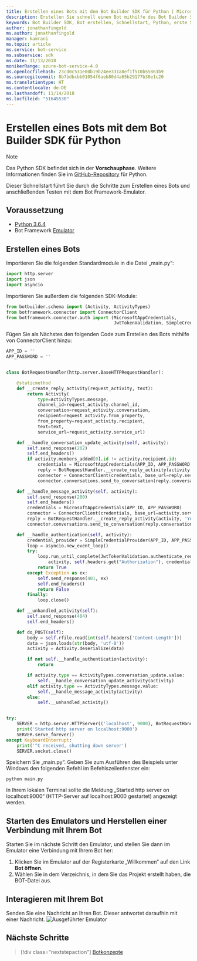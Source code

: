 ```yaml
---
title: Erstellen eines Bots mit dem Bot Builder SDK für Python | Microsoft-Dokumentation
description: Erstellen Sie schnell einen Bot mithilfe des Bot Builder SDK für Python.
keywords: Bot Builder SDK, Bot erstellen, Schnellstart, Python, erste Schritte
author: jonathanfingold
ms.author: jonathanfingold
manager: kamrani
ms.topic: article
ms.service: bot-service
ms.subservice: sdk
ms.date: 11/13/2018
monikerRange: azure-bot-service-4.0
ms.openlocfilehash: 23cd0c531e00b19b24ee331a8ef1f510b55863b9
ms.sourcegitcommit: 8b7bdbcbb01054f6aeb80d4a65b29177b30e1c20
ms.translationtype: HT
ms.contentlocale: de-DE
ms.lasthandoff: 11/14/2018
ms.locfileid: "51645530"
---
```

# <a name="create-a-bot-with-the-bot-builder-sdk-for-python"></a>Erstellen eines Bots mit dem Bot Builder SDK für Python

>[!NOTE] 
> Das Python SDK befindet sich in der **Vorschauphase**. Weitere Informationen finden Sie im [GitHub-Repository](https://github.com/Microsoft/botbuilder-python) für Python. 

Dieser Schnellstart führt Sie durch die Schritte zum Erstellen eines Bots und anschließenden Testen mit dem Bot Framework-Emulator. 

## <a name="pre-requisite"></a>Voraussetzung
- [Python 3.6.4](https://www.python.org/downloads/) 
- Bot Framework [Emulator](https://aka.ms/Emulator-wiki-getting-started)

## <a name="create-a-bot"></a>Erstellen eines Bots
Importieren Sie die folgenden Standardmodule in die Datei „main.py“:

```python
import http.server
import json
import asyncio
```

Importieren Sie außerdem die folgenden SDK-Module:
```python
from botbuilder.schema import (Activity, ActivityTypes)
from botframework.connector import ConnectorClient
from botframework.connector.auth import (MicrosoftAppCredentials,
                                         JwtTokenValidation, SimpleCredentialProvider)
```
Fügen Sie als Nächstes den folgenden Code zum Erstellen des Bots mithilfe von ConnectorClient hinzu:
```python
APP_ID = ''
APP_PASSWORD = ''


class BotRequestHandler(http.server.BaseHTTPRequestHandler):

    @staticmethod
    def __create_reply_activity(request_activity, text):
        return Activity(
            type=ActivityTypes.message,
            channel_id=request_activity.channel_id,
            conversation=request_activity.conversation,
            recipient=request_activity.from_property,
            from_property=request_activity.recipient,
            text=text,
            service_url=request_activity.service_url)

    def __handle_conversation_update_activity(self, activity):
        self.send_response(202)
        self.end_headers()
        if activity.members_added[0].id != activity.recipient.id:
            credentials = MicrosoftAppCredentials(APP_ID, APP_PASSWORD)
            reply = BotRequestHandler.__create_reply_activity(activity, 'Hello and welcome to the echo bot!')
            connector = ConnectorClient(credentials, base_url=reply.service_url)
            connector.conversations.send_to_conversation(reply.conversation.id, reply)

    def __handle_message_activity(self, activity):
        self.send_response(200)
        self.end_headers()
        credentials = MicrosoftAppCredentials(APP_ID, APP_PASSWORD)
        connector = ConnectorClient(credentials, base_url=activity.service_url)
        reply = BotRequestHandler.__create_reply_activity(activity, 'You said: %s' % activity.text)
        connector.conversations.send_to_conversation(reply.conversation.id, reply)

    def __handle_authentication(self, activity):
        credential_provider = SimpleCredentialProvider(APP_ID, APP_PASSWORD)
        loop = asyncio.new_event_loop()
        try:
            loop.run_until_complete(JwtTokenValidation.authenticate_request(
                activity, self.headers.get("Authorization"), credential_provider))
            return True
        except Exception as ex:
            self.send_response(401, ex)
            self.end_headers()
            return False
        finally:
            loop.close()

    def __unhandled_activity(self):
        self.send_response(404)
        self.end_headers()

    def do_POST(self):
        body = self.rfile.read(int(self.headers['Content-Length']))
        data = json.loads(str(body, 'utf-8'))
        activity = Activity.deserialize(data)

        if not self.__handle_authentication(activity):
            return

        if activity.type == ActivityTypes.conversation_update.value:
            self.__handle_conversation_update_activity(activity)
        elif activity.type == ActivityTypes.message.value:
            self.__handle_message_activity(activity)
        else:
            self.__unhandled_activity()


try:
    SERVER = http.server.HTTPServer(('localhost', 9000), BotRequestHandler)
    print('Started http server on localhost:9000')
    SERVER.serve_forever()
except KeyboardInterrupt:
    print('^C received, shutting down server')
    SERVER.socket.close()
```


Speichern Sie „main.py“. Geben Sie zum Ausführen des Beispiels unter Windows den folgenden Befehl im Befehlszeilenfenster ein:
```
python main.py
```
In Ihrem lokalen Terminal sollte die Meldung „Started http server on localhost:9000“ (HTTP-Server auf localhost:9000 gestartet) angezeigt werden.

## <a name="start-the-emulator-and-connect-your-bot"></a>Starten des Emulators und Herstellen einer Verbindung mit Ihrem Bot

Starten Sie im nächste Schritt den Emulator, und stellen Sie dann im Emulator eine Verbindung mit Ihrem Bot her:

1. Klicken Sie im Emulator auf der Registerkarte „Willkommen“ auf den Link **Bot öffnen**. 
2. Wählen Sie in dem Verzeichnis, in dem Sie das Projekt erstellt haben, die BOT-Datei aus.

## <a name="interact-with-your-bot"></a>Interagieren mit Ihrem Bot

Senden Sie eine Nachricht an Ihren Bot. Dieser antwortet daraufhin mit einer Nachricht.
![Ausgeführter Emulator](../media/emulator-v4/emulator-running.png)


## <a name="next-steps"></a>Nächste Schritte

> [!div class="nextstepaction"]
> [Botkonzepte](../v4sdk/bot-builder-basics.md)
